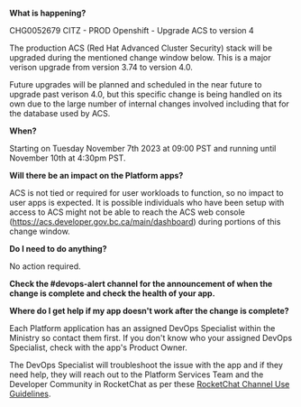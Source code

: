 
**What is happening?**

CHG0052679 CITZ - PROD Openshift - Upgrade ACS to version 4

The production ACS (Red Hat Advanced Cluster Security) stack will be upgraded during the mentioned change window below. This is a major verison upgrade from version 3.74 to version 4.0.

Future upgrades will be planned and scheduled in the near future to upgrade past verison 4.0, but this specific change is being handled on its own due to the large number of internal changes involved including that for the database used by ACS.

**When?**

Starting on Tuesday November 7th 2023 at 09:00 PST and running until November 10th at 4:30pm PST.

**Will there be an impact on the Platform apps?**

ACS is not tied or required for user workloads to function, so no impact to user apps is expected. It is possible individuals who have been setup with access to ACS might not be able to reach the ACS web console (https://acs.developer.gov.bc.ca/main/dashboard) during portions of this change window.

**Do I need to do anything?**

No action required.

**Check the #devops-alert channel for the announcement of when the change is complete and check the health of your app.**

**Where do I get help if my app doesn't work after the change is complete?**

Each Platform application has an assigned DevOps Specialist within the Ministry so contact them first. If you don't know who your assigned DevOps Specialist, check with the app's Product Owner.

The DevOps Specialist will troubleshoot the issue with the app and if they need help, they will reach out to the Platform Services Team and the Developer Community in RocketChat as per these [RocketChat Channel Use Guidelines](https://docs.developer.gov.bc.ca/rocketchat-channel-descriptions/).
